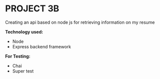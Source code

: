 # PROJECT 3B

Creating an api based on node js for retrieving information on my resume

**Technology used:**
+ Node
+ Express backend framework

**For Testing:**
+ Chai
+ Super test
